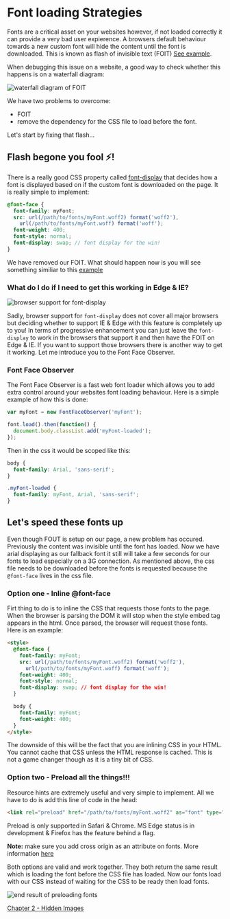 # Font loading Strategies

Fonts are a critical asset on your websites however, if not loaded correctly it can provide a very bad user expierence. A browsers default behaviour towards a new custom font will hide the content until the font is downloaded. This is known as flash of invisible text (FOIT) [See example](https://cloud.githubusercontent.com/assets/1369170/19876828/0aa7d0d6-9f97-11e6-86c8-b7e2c80a9986.gif).

When debugging this issue on a website, a good way to check whether this happens is on a waterfall diagram:

![waterfall diagram of FOIT](https://raw.githubusercontent.com/code-mattclaffey/performance-kit/master/01-font-loading-strategies/default-font-loading.png)

We have two problems to overcome:

- FOIT
- remove the dependency for the CSS file to load before the font.

Let's start by fixing that flash...

## Flash begone you fool ⚡️!

There is a really good CSS property called [font-display](https://developer.mozilla.org/en-US/docs/Web/CSS/@font-face/font-display) that decides how a font is displayed based on if the custom font is downloaded on the page. It is really simple to implement:

```scss
@font-face {
  font-family: myFont;
  src: url(/path/to/fonts/myFont.woff2) format('woff2'),
    url(/path/to/fonts/myFont.woff) format('woff');
  font-weight: 400;
  font-style: normal;
  font-display: swap; // font display for the win!
}
```

We have removed our FOIT. What should happen now is you will see something similiar to this [example](https://cloud.githubusercontent.com/assets/1369170/19876827/0aa5c8d6-9f97-11e6-81a2-13fa35f6bbc9.gif)


### What do I do if I need to get this working in Edge & IE?
![browser support for font-display](https://raw.githubusercontent.com/code-mattclaffey/performance-kit/master/01-font-loading-strategies/font-display-browser-support.png)

Sadly, browser support for `font-display` does not cover all major browsers but deciding whether to support IE & Edge with this feature is completely up to you! In terms of progressive enhancement you can just leave the `font-display` to work in the browsers that support it and then have the FOIT on Edge & IE. If you want to support those browsers there is another way to get it working. Let me introduce you to the Font Face Observer.

### Font Face Observer
The Font Face Observer is a fast web font loader which allows you to add extra control around your websites font loading behaviour. Here is a simple example of how this is done:

```js
var myFont = new FontFaceObserver('myFont');

font.load().then(function() {
  document.body.classList.add('myFont-loaded');
});
```

Then in the css it would be scoped like this:

```css
body {
  font-family: Arial, 'sans-serif';
}

.myFont-loaded {
  font-family: myFont, Arial, 'sans-serif';
}
```

## Let's speed these fonts up
Even though FOUT is setup on our page, a new problem has occured. Previously the content was invisible until the font has loaded. Now we have arial displaying as our fallback font it still will take a few seconds for our fonts to load especially on a 3G connection. As mentioned above, the css file needs to be downloaded before the fonts is requested because the `@font-face` lives in the css file.

### Option one - Inline @font-face
Firt thing to do is to inline the CSS that requests those fonts to the page. When the browser is parsing the DOM it will stop when the style embed tag appears in the html. Once parsed, the browser will request those fonts. Here is an example:

```html
<style>
  @font-face {
    font-family: myFont;
    src: url(/path/to/fonts/myFont.woff2) format('woff2'),
      url(/path/to/fonts/myFont.woff) format('woff');
    font-weight: 400;
    font-style: normal;
    font-display: swap; // font display for the win!
  }

  body {
    font-family: myFont;
    font-weight: 400;
  }
</style>
```

The downside of this will be the fact that you are inlining CSS in your HTML. You cannot cache that CSS unless the HTML response is cached. This is not a game changer though as it is a tiny bit of CSS.

### Option two - Preload all the things!!!

Resource hints are extremely useful and very simple to implement. All we have to do is add this line of code in the head:

```html
<link rel="preload" href="/path/to/fonts/myFont.woff2" as="font" type="font/woff2" crossorigin="">
```

Preload is only supported in Safari & Chrome. MS Edge status is in development & Firefox has the feature behind a flag.

**Note:** make sure you add cross origin as an attribute on fonts. More information [here](https://developer.mozilla.org/en-US/docs/Web/HTML/Preloading_content#Cross-origin_fetches)

Both options are valid and work together. They both return the same result which is loading the font before the CSS file has loaded. Now our fonts load with our CSS instead of waiting for the CSS to be ready then load fonts.

![end result of preloading fonts](https://raw.githubusercontent.com/code-mattclaffey/performance-kit/master/01-font-loading-strategies/preloading-and-font-display.png)

[Chapter 2 - Hidden Images](https://github.com/code-mattclaffey/performance-kit/tree/master/02-hidden-images/readme.md)


